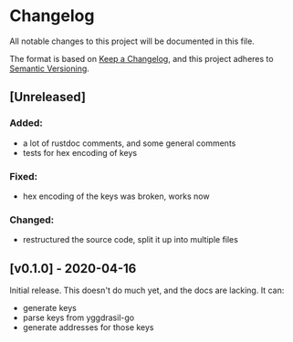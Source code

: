 # Changelog
All notable changes to this project will be documented in this file.

The format is based on [Keep a Changelog](https://keepachangelog.com/en/1.0.0/),
and this project adheres to [Semantic Versioning](https://semver.org/spec/v2.0.0.html).

## [Unreleased]
### Added:
 - a lot of rustdoc comments, and some general comments
 - tests for hex encoding of keys

### Fixed:
 - hex encoding of the keys was broken, works now

### Changed:
 - restructured the source code, split it up into multiple files

## [v0.1.0] - 2020-04-16
Initial release. This doesn't do much yet, and the docs are lacking. It can:
 - generate keys
 - parse keys from yggdrasil-go
 - generate addresses for those keys
